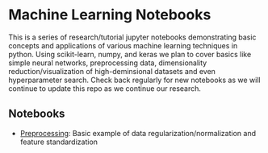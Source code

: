 # Machine Learning Notebooks

This is a series of research/tutorial jupyter notebooks demonstrating basic concepts and applications of various machine learning techniques in python. Using scikit-learn, numpy, and keras we plan to cover basics like simple neural networks, preprocessing data, dimensionality reduction/visualization of high-deminsional datasets and even hyperparameter search. Check back regularly for new notebooks as we will continue to update this repo as we continue our research.

## Notebooks

- [Preprocessing](notebooks/preprocessing.ipynb): Basic example of data regularization/normalization and feature standardization